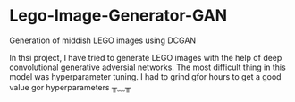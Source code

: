 # Lego-Image-Generator-GAN
Generation of middish LEGO images using DCGAN

In thsi project, I have tried to generate LEGO images with the help of deep convolutional generative adversial networks. 
The most difficult thing in this model was hyperparameter tuning. I had to grind gfor hours to get a good value gor hyperparameters ╥﹏╥
